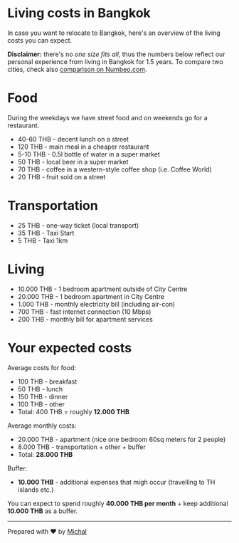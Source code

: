 # Living costs in Bangkok

In case you want to relocate to Bangkok, here's an overview of the living costs you can expect.

**Disclaimer:** there's no *one size fits all,* thus the numbers below reflect our personal experience from living in Bangkok for 1.5 years. To compare two cities, check also [comparison on Numbeo.com](http://www.numbeo.com/cost-of-living/comparison.jsp).

# Food

During the weekdays we have street food and on weekends go for a restaurant.

* 40-60 THB - decent lunch on a street
* 120 THB - main meal in a cheaper restaurant
* 5-10 THB - 0.5l bottle of water in a super market
* 50 THB - local beer in a super market
* 70 THB - coffee in a western-style coffee shop (i.e. Coffee World)
* 20 THB - fruit sold on a street

# Transportation

* 25 THB - one-way ticket (local transport)
* 35 THB - Taxi Start
* 5 THB - Taxi 1km

# Living 

* 10.000 THB - 1 bedroom apartment outside of City Centre
* 20.000 THB - 1 bedroom apartment in City Centre
* 1.000 THB - monthly electricity bill (including air-con)
* 700 THB - fast internet connection (10 Mbps)
* 200 THB - monthly bill for apartment services

# Your expected costs

Average costs for food:

* 100 THB - breakfast
* 50 THB - lunch
* 150 THB - dinner
* 100 THB - other
* Total: 400 THB = roughly **12.000 THB**

Average monthly costs:

* 20.000 THB - apartment (nice one bedroom 60sq meters for 2 people)
* 8.000 THB - transportation + other + buffer
* Total: **28.000 THB**

Buffer:

* **10.000 THB** - additional expenses that migh occur (travelling to TH islands etc.)

You can expect to spend roughly **40.000 THB per month** + keep additional **10.000 THB** as a buffer.

---

Prepared with ♥ by [Michal](mailto:michal.juhas@hotelquickly.com)
